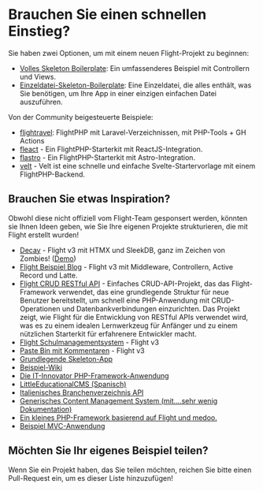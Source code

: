 # Brauchen Sie einen schnellen Einstieg?

Sie haben zwei Optionen, um mit einem neuen Flight-Projekt zu beginnen:

- [Volles Skeleton Boilerplate](https://github.com/flightphp/skeleton): Ein umfassenderes Beispiel mit Controllern und Views.
- [Einzeldatei-Skeleton-Boilerplate](https://github.com/flightphp/skeleton-simple): Eine Einzeldatei, die alles enthält, was Sie benötigen, um Ihre App in einer einzigen einfachen Datei auszuführen.

Von der Community beigesteuerte Beispiele:

- [flightravel](https://github.com/fadrian06-templates/flighravel): FlightPHP mit Laravel-Verzeichnissen, mit PHP-Tools + GH Actions
- [fleact](https://github.com/flightphp/fleact) - Ein FlightPHP-Starterkit mit ReactJS-Integration.
- [flastro](https://github.com/flightphp/flastro) - Ein FlightPHP-Starterkit mit Astro-Integration.
- [velt](https://github.com/flightphp/velt) - Velt ist eine schnelle und einfache Svelte-Startervorlage mit einem FlightPHP-Backend.

## Brauchen Sie etwas Inspiration?

Obwohl diese nicht offiziell vom Flight-Team gesponsert werden, könnten sie Ihnen Ideen geben, wie Sie Ihre eigenen Projekte strukturieren, die mit Flight erstellt wurden!

- [Decay](https://github.com/boxybird/decay) - Flight v3 mit HTMX und SleekDB, ganz im Zeichen von Zombies! ([Demo](https://decay.andrewrhyand.com))
- [Flight Beispiel Blog](https://github.com/n0nag0n/flightphp-blog) - Flight v3 mit Middleware, Controllern, Active Record und Latte.
- [Flight CRUD RESTful API](https://github.com/soheilkhaledabdi/php-crud-api-flight) - Einfaches CRUD-API-Projekt, das das Flight-Framework verwendet, das eine grundlegende Struktur für neue Benutzer bereitstellt, um schnell eine PHP-Anwendung mit CRUD-Operationen und Datenbankverbindungen einzurichten. Das Projekt zeigt, wie Flight für die Entwicklung von RESTful APIs verwendet wird, was es zu einem idealen Lernwerkzeug für Anfänger und zu einem nützlichen Starterkit für erfahrenere Entwickler macht.
- [Flight Schulmanagementsystem](https://github.com/krmu/FlightPHP_School) - Flight v3
- [Paste Bin mit Kommentaren](https://github.com/n0nag0n/commie2) - Flight v3
- [Grundlegende Skeleton-App](https://github.com/markhughes/flight-skeleton)
- [Beispiel-Wiki](https://github.com/Skayo/FlightWiki)
- [Die IT-Innovator PHP-Framework-Anwendung](https://github.com/itinnovator/myphp-app)
- [LittleEducationalCMS (Spanisch)](https://github.com/casgin/LittleEducationalCMS)
- [Italienisches Branchenverzeichnis API](https://github.com/chiccomagnus/PGAPI)
- [Generisches Content Management System (mit....sehr wenig Dokumentation)](https://github.com/recepuncu/cms)
- [Ein kleines PHP-Framework basierend auf Flight und medoo.](https://github.com/ycrao/tinyme)
- [Beispiel MVC-Anwendung](https://github.com/paddypei/Flight-MVC)

## Möchten Sie Ihr eigenes Beispiel teilen?

Wenn Sie ein Projekt haben, das Sie teilen möchten, reichen Sie bitte einen Pull-Request ein, um es dieser Liste hinzuzufügen!